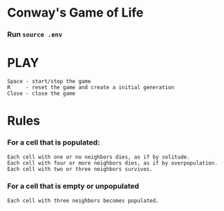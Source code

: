 # Conway's Game of Life

### Run `source .env`

# PLAY
    Space - start/stop the game
    R     - reset the game and create a initial generation
    Close - close the game
    
# Rules
### For a cell that is populated:
    Each cell with one or no neighbors dies, as if by solitude.
    Each cell with four or more neighbors dies, as if by overpopulation.
    Each cell with two or three neighbors survives.
### For a cell that is empty or unpopulated
    Each cell with three neighbors becomes populated.
